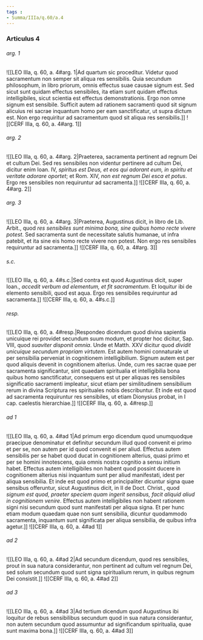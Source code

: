 ```yaml
---
tags : 
- Summa/IIIa/q.60/a.4
---
```


### Articulus 4

###### arg. 1
![[LEO IIIa, q. 60, a. 4#arg. 1|Ad quartum sic proceditur. Videtur quod sacramentum non semper sit aliqua res sensibilis. Quia secundum philosophum, in libro priorum, omnis effectus suae causae signum est. Sed sicut sunt quidam effectus sensibiles, ita etiam sunt quidam effectus intelligibiles, sicut scientia est effectus demonstrationis. Ergo non omne signum est sensibile. Sufficit autem ad rationem sacramenti quod sit signum alicuius rei sacrae inquantum homo per eam sanctificatur, ut supra dictum est. Non ergo requiritur ad sacramentum quod sit aliqua res sensibilis.]]
![[CERF IIIa, q. 60, a. 4#arg. 1]]

###### arg. 2
![[LEO IIIa, q. 60, a. 4#arg. 2|Praeterea, sacramenta pertinent ad regnum Dei et cultum Dei. Sed res sensibiles non videntur pertinere ad cultum Dei, dicitur enim Ioan. IV, *spiritus est Deus, et eos qui adorant eum, in spiritu et veritate adorare oportet*; et Rom. XIV, *non est regnum Dei esca et potus*. Ergo res sensibiles non requiruntur ad sacramenta.]]
![[CERF IIIa, q. 60, a. 4#arg. 2]]

###### arg. 3
![[LEO IIIa, q. 60, a. 4#arg. 3|Praeterea, Augustinus dicit, in libro de Lib. Arbit., quod *res sensibiles sunt minima bona, sine quibus homo recte vivere potest*. Sed sacramenta sunt de necessitate salutis humanae, ut infra patebit, et ita sine eis homo recte vivere non potest. Non ergo res sensibiles requiruntur ad sacramenta.]]
![[CERF IIIa, q. 60, a. 4#arg. 3]]

###### s.c.
![[LEO IIIa, q. 60, a. 4#s.c.|Sed contra est quod Augustinus dicit, super Ioan., *accedit verbum ad elementum, et fit sacramentum*. Et loquitur ibi de elemento sensibili, quod est aqua. Ergo res sensibiles requiruntur ad sacramenta.]]
![[CERF IIIa, q. 60, a. 4#s.c.]]

###### resp.
![[LEO IIIa, q. 60, a. 4#resp.|Respondeo dicendum quod divina sapientia unicuique rei providet secundum suum modum, et propter hoc dicitur, Sap. VIII, quod *suaviter disponit omnia*. Unde et Matth. XXV dicitur quod *dividit unicuique secundum propriam virtutem*. Est autem homini connaturale ut per sensibilia perveniat in cognitionem intelligibilium. Signum autem est per quod aliquis devenit in cognitionem alterius. Unde, cum res sacrae quae per sacramenta significantur, sint quaedam spiritualia et intelligibilia bona quibus homo sanctificatur, consequens est ut per aliquas res sensibiles significatio sacramenti impleatur, sicut etiam per similitudinem sensibilium rerum in divina Scriptura res spirituales nobis describuntur. Et inde est quod ad sacramenta requiruntur res sensibiles, ut etiam Dionysius probat, in I cap. caelestis hierarchiae.]]
![[CERF IIIa, q. 60, a. 4#resp.]]

###### ad 1
![[LEO IIIa, q. 60, a. 4#ad 1|Ad primum ergo dicendum quod unumquodque praecipue denominatur et definitur secundum illud quod convenit ei primo et per se, non autem per id quod convenit ei per aliud. Effectus autem sensibilis per se habet quod ducat in cognitionem alterius, quasi primo et per se homini innotescens, quia omnis nostra cognitio a sensu initium habet. Effectus autem intelligibiles non habent quod possint ducere in cognitionem alterius nisi inquantum sunt per aliud manifestati, idest per aliqua sensibilia. Et inde est quod primo et principaliter dicuntur signa quae sensibus offeruntur, sicut Augustinus dicit, in II de Doct. Christ., quod *signum est quod, praeter speciem quam ingerit sensibus, facit aliquid aliud in cognitionem venire*. Effectus autem intelligibiles non habent rationem signi nisi secundum quod sunt manifestati per aliqua signa. Et per hunc etiam modum quaedam quae non sunt sensibilia, dicuntur quodammodo sacramenta, inquantum sunt significata per aliqua sensibilia, de quibus infra agetur.]]
![[CERF IIIa, q. 60, a. 4#ad 1]]

###### ad 2
![[LEO IIIa, q. 60, a. 4#ad 2|Ad secundum dicendum, quod res sensibiles, prout in sua natura considerantur, non pertinent ad cultum vel regnum Dei, sed solum secundum quod sunt signa spiritualium rerum, in quibus regnum Dei consistit.]]
![[CERF IIIa, q. 60, a. 4#ad 2]]

###### ad 3
![[LEO IIIa, q. 60, a. 4#ad 3|Ad tertium dicendum quod Augustinus ibi loquitur de rebus sensibilibus secundum quod in sua natura considerantur, non autem secundum quod assumuntur ad significandum spiritualia, quae sunt maxima bona.]]
![[CERF IIIa, q. 60, a. 4#ad 3]]

